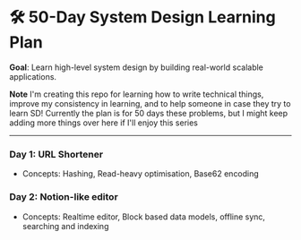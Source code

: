 # 🛠️ 50-Day System Design Learning Plan

**Goal**: Learn high-level system design by building real-world scalable applications.

**Note** I'm creating this repo for learning how to write technical things, improve my consistency in learning, and to help someone in case they try to learn SD! Currently the plan is for 50 days these problems, but I might keep adding more things over here if I'll enjoy this series

---

### Day 1: URL Shortener
- Concepts: Hashing, Read-heavy optimisation, Base62 encoding

### Day 2: Notion-like editor
- Concepts: Realtime editor, Block based data models, offline sync, searching and indexing
